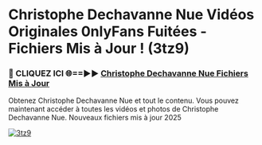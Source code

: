 # Christophe Dechavanne Nue Vidéos Originales 0nlyFans Fuitées - Fichiers Mis à Jour ! (3tz9)

<h3>🔴 CLIQUEZ ICI 🌐==►► <a href="https://tinyurl.com/2pmr4ezf" rel="nofollow">Christophe Dechavanne Nue Fichiers Mis à Jour</a></h3>

Obtenez Christophe Dechavanne Nue et tout le contenu. Vous pouvez maintenant accéder à toutes les vidéos et photos de Christophe Dechavanne Nue. Nouveaux fichiers mis à jour 2025

[![3tz9](https://i.imgur.com/6SNvagu.gif)](https://tinyurl.com/2pmr4ezf)
